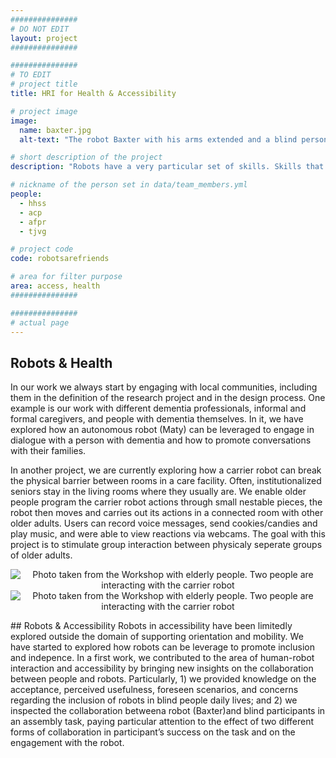```yaml
---
###############
# DO NOT EDIT
layout: project
###############

###############
# TO EDIT
# project title
title: HRI for Health & Accessibility

# project image
image:
  name: baxter.jpg
  alt-text: "The robot Baxter with his arms extended and a blind person feeling its hands" # provide a description for the image #a11y

# short description of the project
description: "Robots have a very particular set of skills. Skills that have been acquired over a vast amount of reasearch. Skills that make them powerful tools to leverage for social inclusion, accessibility and interaction."

# nickname of the person set in data/team_members.yml
people:
  - hhss
  - acp
  - afpr
  - tjvg

# project code
code: robotsarefriends

# area for filter purpose
area: access, health
###############

###############
# actual page
---
```

## Robots & Health
In our work we always start by engaging with local communities, including them in the definition of the research project and in the design process. 
One example is our work with different dementia professionals, informal and formal caregivers, and people with dementia themselves. 
In it, we have explored how an autonomous robot (Maty) can be leveraged to engage in dialogue with a person with dementia and how to promote conversations with their families.

In another project, we are currently exploring how a carrier robot can break the physical barrier between rooms in a care facility.
Often, institutionalized seniors stay in the living rooms where they usually are. We enable older people program the carrier robot actions through small nestable pieces, the robot then moves and carries out its actions in a connected room with other older adults.
Users can record voice messages, send cookies/candies and play music, and were able to view reactions via webcams. The goal with this project is to stimulate group interaction between physicaly seperate groups of older adults. 
<p style="text-align: center;">
<img style="width:auto; max-height: 400px; margin-left:auto; margin-right:auto; display:inline-block;" class="img-responsive imgpub" src="{{ site.url }}{{ site.baseurl }}/images/projects/carrier_robot.jpg" alt="Photo taken from the Workshop with elderly people. Two people are interacting with the carrier robot">
<img style="width:auto; max-height: 400px; margin-left:auto; margin-right:auto; display:inline-block;" class="img-responsive imgpub" src="{{ site.url }}{{ site.baseurl }}/images/projects/carrier_robot1.jpeg" alt="Photo taken from the Workshop with elderly people. Two people are interacting with the carrier robot">
</p>
## Robots & Accessibility
Robots in accessibility have been limitedly explored outside the domain of supporting orientation and mobility. We have started to explored how robots can be leverage to promote inclusion and indepence. 
In a first work, we contributed to the area of human-robot interaction and accessibility by bringing new insights on the 
collaboration between people and robots. Particularly, 1) we provided knowledge on the acceptance, perceived usefulness, foreseen scenarios, 
and concerns regarding the inclusion of robots in blind people daily lives; and 2) 
we inspected the collaboration betweena robot (Baxter)and blind participants in an assembly task, paying particular attention to the effect of two 
different forms of collaboration in participant’s success on the task and on the engagement with the robot.



